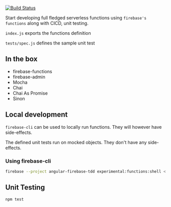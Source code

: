 [![Build Status](https://travis-ci.org/linuxexp/firebase-functions-tdd.svg?branch=master)](https://travis-ci.org/linuxexp/firebase-functions-tdd)

Start developing full fledged serverless functions using `firebase's functions` along with CICD, unit testing.

`index.js` exports the functions definition

`tests/spec.js` defines the sample unit test

## In the box
* firebase-functions
* firebase-admin
* Mocha
* Chai
* Chai As Promise
* Sinon

## Local development

`firebase-cli` can be used to locally run functions. They will however have side-effects.

The defined unit tests run on mocked objects. They don't have any side-effects.

### Using firebase-cli

```bash
firebase --project angular-firebase-tdd experimental:functions:shell < local.js 
```

## Unit Testing

`npm test`